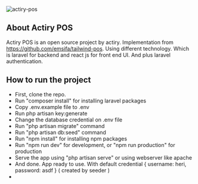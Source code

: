 ![actiry-pos](https://user-images.githubusercontent.com/68384962/115121239-bb106480-9fdb-11eb-9076-731d4181988b.png)

## About Actiry POS

Actiry POS is an open source project by actiry. Implementation from https://github.com/emsifa/tailwind-pos. Using different technology. Which is laravel for backend and react js for front end UI. And plus laravel authentication.

## How to run the project

- First, clone the repo.
- Run "composer install" for installing laravel packages
- Copy .env.example file to .env
- Run php artisan key:generate
- Change the database credential on .env file
- Run "php artisan migrate" command
- Run "php artisan db:seed" command
- Run "npm install" for installing npm packages
- Run "npm run dev" for development, or "npm run production" for production
- Serve the app using "php artisan serve" or using webserver like apache
- And done. App ready to use. With default credential { username: heri, password: asdf } ( created by seeder )
- 

